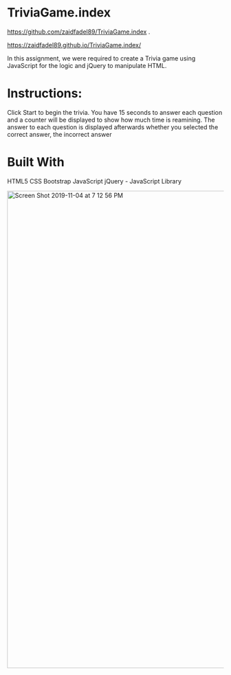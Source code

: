 # TriviaGame.index

https://github.com/zaidfadel89/TriviaGame.index .

https://zaidfadel89.github.io/TriviaGame.index/

In this assignment, we were required to create a Trivia game using JavaScript for the logic and jQuery to manipulate HTML.


# Instructions:

Click Start to begin the trivia. You have 15 seconds to answer each question and a counter will be displayed to 
show how much time is reamining.
The answer to each question is displayed afterwards whether you selected the correct answer, the incorrect answer

# Built With
HTML5
CSS
Bootstrap
JavaScript
jQuery - JavaScript Library

<img width="1111" alt="Screen Shot 2019-11-04 at 7 12 56 PM" src="https://user-images.githubusercontent.com/25970156/68170914-3b055480-ff37-11e9-9a0d-5fa0dd7b9bdc.png">
